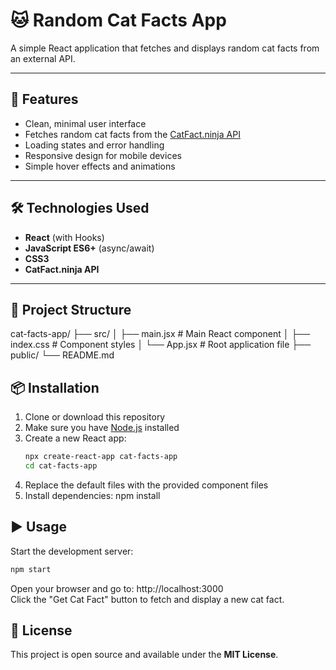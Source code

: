 # 🐱 Random Cat Facts App

A simple React application that fetches and displays random cat facts from an external API.

---

## 🚀 Features

- Clean, minimal user interface  
- Fetches random cat facts from the [CatFact.ninja API](https://catfact.ninja/fact)  
- Loading states and error handling  
- Responsive design for mobile devices  
- Simple hover effects and animations  

---

## 🛠 Technologies Used

- **React** (with Hooks)  
- **JavaScript ES6+** (async/await)  
- **CSS3**  
- **CatFact.ninja API**  

---

## 📁 Project Structure

cat-facts-app/
├── src/
│   ├── main.jsx        # Main React component
│   ├── index.css       # Component styles
│   └── App.jsx         # Root application file
├── public/
└── README.md


## 📦 Installation

1. Clone or download this repository  
2. Make sure you have [Node.js](https://nodejs.org/) installed  
3. Create a new React app:
   ```bash
   npx create-react-app cat-facts-app
   cd cat-facts-app
   
4. Replace the default files with the provided component files
5. Install dependencies:
   npm install


## ▶️ Usage

Start the development server:

```bash
npm start
```
Open your browser and go to: http://localhost:3000  
Click the "Get Cat Fact" button to fetch and display a new cat fact.


## 📄 License

This project is open source and available under the **MIT License**.

